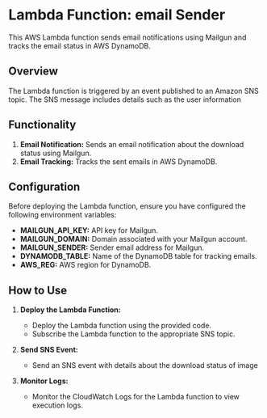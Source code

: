# Lambda Function: email Sender

This AWS Lambda function sends email notifications using Mailgun and tracks the email status in AWS DynamoDB.

## Overview

The Lambda function is triggered by an event published to an Amazon SNS topic. The SNS message includes details such as the user information

## Functionality

1. **Email Notification:** Sends an email notification about the download status using Mailgun.
2. **Email Tracking:** Tracks the sent emails in AWS DynamoDB.

## Configuration

Before deploying the Lambda function, ensure you have configured the following environment variables:

- **MAILGUN_API_KEY:** API key for Mailgun.
- **MAILGUN_DOMAIN:** Domain associated with your Mailgun account.
- **MAILGUN_SENDER:** Sender email address for Mailgun.
- **DYNAMODB_TABLE:** Name of the DynamoDB table for tracking emails.
- **AWS_REG:** AWS region for DynamoDB.

## How to Use

1. **Deploy the Lambda Function:**
   - Deploy the Lambda function using the provided code.
   - Subscribe the Lambda function to the appropriate SNS topic.

2. **Send SNS Event:**
   - Send an SNS event with details about the download status of image

3. **Monitor Logs:**
   - Monitor the CloudWatch Logs for the Lambda function to view execution logs.